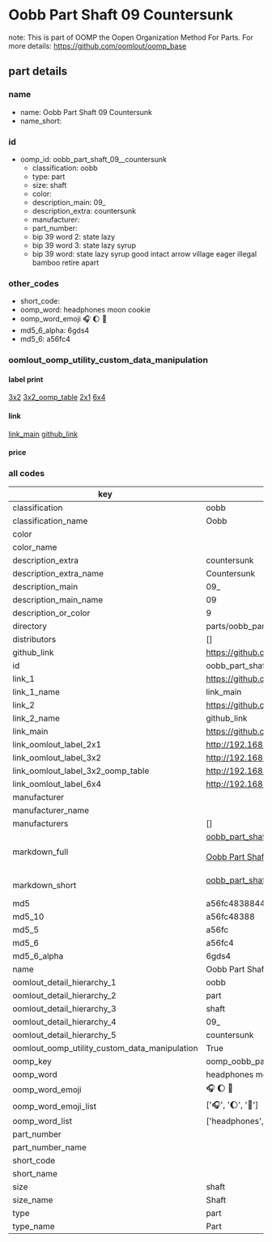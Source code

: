 # Oobb Part Shaft 09  Countersunk  

note: This is part of OOMP the Oopen Organization Method For Parts. For more details: https://github.com/oomlout/oomp_base

##  part details





### name
* name: Oobb Part Shaft 09  Countersunk
* name_short: 
### id
* oomp_id: oobb_part_shaft_09__countersunk
  * classification: oobb
  * type: part
  * size: shaft
  * color: 
  * description_main: 09_
  * description_extra: countersunk
  * manufacturer: 
  * part_number: 
  * bip 39 word 2: state lazy
  * bip 39 word 3: state lazy syrup
  * bip 39 word: state lazy syrup good intact arrow village eager illegal bamboo retire apart

### other_codes
* short_code: 
* oomp_word: headphones moon cookie
* oomp_word_emoji :headphones: :moon: :cookie:
* md5_6_alpha: 6gds4
* md5_6: a56fc4






### oomlout_oomp_utility_custom_data_manipulation
#### label print
[3x2](http://192.168.1.245:1112/?label=oomp%206gds4)
[3x2_oomp_table](http://192.168.1.107:1112/?label=oomp%206gds4)
[2x1](http://192.168.1.242:1112/?label=oomp%206gds4)
[6x4](http://192.168.1.55:1112/?label=oomp%206gds4)    

#### link

[link_main](https://github.com/oomlout/oomlout_oomp_current_version_messy/tree/main/parts/oobb_part_shaft_09__countersunk) [github_link](https://github.com/oomlout/oomlout_oomp_part_src/tree/main/parts/oobb_part_shaft_09__countersunk)                             

#### price







### all codes 
| key | value |  
| --- | --- |  
| classification | oobb |  
| classification_name | Oobb |  
| color |  |  
| color_name |  |  
| description_extra | countersunk |  
| description_extra_name | Countersunk |  
| description_main | 09_ |  
| description_main_name | 09  |  
| description_or_color | 9 |  
| directory | parts/oobb_part_shaft_09__countersunk |  
| distributors | [] |  
| github_link | https://github.com/oomlout/oomlout_oomp_part_src/tree/main/parts/oobb_part_shaft_09__countersunk |  
| id | oobb_part_shaft_09__countersunk |  
| link_1 | https://github.com/oomlout/oomlout_oomp_current_version_messy/tree/main/parts/oobb_part_shaft_09__countersunk |  
| link_1_name | link_main |  
| link_2 | https://github.com/oomlout/oomlout_oomp_part_src/tree/main/parts/oobb_part_shaft_09__countersunk |  
| link_2_name | github_link |  
| link_main | https://github.com/oomlout/oomlout_oomp_current_version_messy/tree/main/parts/oobb_part_shaft_09__countersunk |  
| link_oomlout_label_2x1 | http://192.168.1.242:1112/?label=oomp%206gds4 |  
| link_oomlout_label_3x2 | http://192.168.1.245:1112/?label=oomp%206gds4 |  
| link_oomlout_label_3x2_oomp_table | http://192.168.1.107:1112/?label=oomp%206gds4 |  
| link_oomlout_label_6x4 | http://192.168.1.55:1112/?label=oomp%206gds4 |  
| manufacturer |  |  
| manufacturer_name |  |  
| manufacturers | [] |  
| markdown_full | [oobb_part_shaft_09__countersunk](https://github.com/oomlout/oomlout_oomp_current_version_messy/tree/main/parts/oobb_part_shaft_09__countersunk)<br>[](https://github.com/oomlout/oomlout_oomp_current_version_messy/tree/main/parts/oobb_part_shaft_09__countersunk)<br>[Oobb Part Shaft 09  Countersunk](https://github.com/oomlout/oomlout_oomp_current_version_messy/tree/main/parts/oobb_part_shaft_09__countersunk)<br><br> |  
| markdown_short | [oobb_part_shaft_09__countersunk](https://github.com/oomlout/oomlout_oomp_current_version_messy/tree/main/parts/oobb_part_shaft_09__countersunk)<br><br> |  
| md5 | a56fc4838844fe8032bac647b95f9ea6 |  
| md5_10 | a56fc48388 |  
| md5_5 | a56fc |  
| md5_6 | a56fc4 |  
| md5_6_alpha | 6gds4 |  
| name | Oobb Part Shaft 09  Countersunk |  
| oomlout_detail_hierarchy_1 | oobb |  
| oomlout_detail_hierarchy_2 | part |  
| oomlout_detail_hierarchy_3 | shaft |  
| oomlout_detail_hierarchy_4 | 09_ |  
| oomlout_detail_hierarchy_5 | countersunk |  
| oomlout_oomp_utility_custom_data_manipulation | True |  
| oomp_key | oomp_oobb_part_shaft_09__countersunk |  
| oomp_word | headphones moon cookie |  
| oomp_word_emoji | :headphones: :moon: :cookie: |  
| oomp_word_emoji_list | [':headphones:', ':moon:', ':cookie:'] |  
| oomp_word_list | ['headphones', 'moon', 'cookie'] |  
| part_number |  |  
| part_number_name |  |  
| short_code |  |  
| short_name |  |  
| size | shaft |  
| size_name | Shaft |  
| type | part |  
| type_name | Part |  

